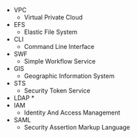 * VPC
  * Virtual Private Cloud
* EFS
  * Elastic File System
* CLI
  * Command Line Interface
* SWF
  * Simple Workflow Service
* GIS
  * Geographic Information System
* STS
  * Security Token Service
* LDAP
  * 
* IAM
  * Identity And Access Management
* SAML
  * Security Assertion Markup Language
